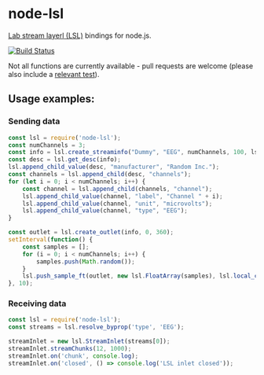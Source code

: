 # node-lsl

[Lab stream layerl (LSL)](https://github.com/sccn/labstreaminglayer) bindings for node.js.

[![Build Status](https://travis-ci.org/urish/node-lsl.png?branch=master)](https://travis-ci.org/urish/node-lsl)

Not all functions are currently available - pull requests are welcome (please also include a [relevant test](index.spec.js)).

## Usage examples:

### Sending data

```javascript
const lsl = require('node-lsl');
const numChannels = 3;
const info = lsl.create_streaminfo("Dummy", "EEG", numChannels, 100, lsl.channel_format_t.cft_float32, "Dummy EEG Device");
const desc = lsl.get_desc(info);
lsl.append_child_value(desc, "manufacturer", "Random Inc.");
const channels = lsl.append_child(desc, "channels");
for (let i = 0; i < numChannels; i++) {
    const channel = lsl.append_child(channels, "channel");
    lsl.append_child_value(channel, "label", "Channel " + i);
    lsl.append_child_value(channel, "unit", "microvolts");
    lsl.append_child_value(channel, "type", "EEG");
}

const outlet = lsl.create_outlet(info, 0, 360);
setInterval(function() {
    const samples = [];
    for (i = 0; i < numChannels; i++) {
        samples.push(Math.random());
    }
    lsl.push_sample_ft(outlet, new lsl.FloatArray(samples), lsl.local_clock());
}, 10);
```
### Receiving data

```javascript
const lsl = require('node-lsl');
const streams = lsl.resolve_byprop('type', 'EEG');

streamInlet = new lsl.StreamInlet(streams[0]);
streamInlet.streamChunks(12, 1000);
streamInlet.on('chunk', console.log);
streamInlet.on('closed', () => console.log('LSL inlet closed'));
```
